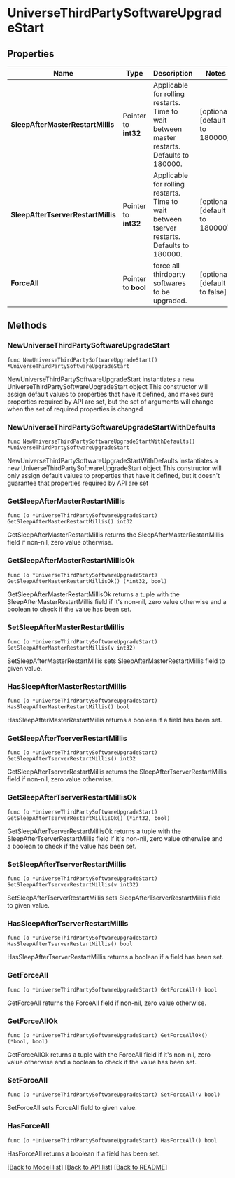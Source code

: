 # UniverseThirdPartySoftwareUpgradeStart

## Properties

Name | Type | Description | Notes
------------ | ------------- | ------------- | -------------
**SleepAfterMasterRestartMillis** | Pointer to **int32** | Applicable for rolling restarts. Time to wait between master restarts. Defaults to 180000. | [optional] [default to 180000]
**SleepAfterTserverRestartMillis** | Pointer to **int32** | Applicable for rolling restarts. Time to wait between tserver restarts. Defaults to 180000. | [optional] [default to 180000]
**ForceAll** | Pointer to **bool** | force all thirdparty softwares to be upgraded. | [optional] [default to false]

## Methods

### NewUniverseThirdPartySoftwareUpgradeStart

`func NewUniverseThirdPartySoftwareUpgradeStart() *UniverseThirdPartySoftwareUpgradeStart`

NewUniverseThirdPartySoftwareUpgradeStart instantiates a new UniverseThirdPartySoftwareUpgradeStart object
This constructor will assign default values to properties that have it defined,
and makes sure properties required by API are set, but the set of arguments
will change when the set of required properties is changed

### NewUniverseThirdPartySoftwareUpgradeStartWithDefaults

`func NewUniverseThirdPartySoftwareUpgradeStartWithDefaults() *UniverseThirdPartySoftwareUpgradeStart`

NewUniverseThirdPartySoftwareUpgradeStartWithDefaults instantiates a new UniverseThirdPartySoftwareUpgradeStart object
This constructor will only assign default values to properties that have it defined,
but it doesn't guarantee that properties required by API are set

### GetSleepAfterMasterRestartMillis

`func (o *UniverseThirdPartySoftwareUpgradeStart) GetSleepAfterMasterRestartMillis() int32`

GetSleepAfterMasterRestartMillis returns the SleepAfterMasterRestartMillis field if non-nil, zero value otherwise.

### GetSleepAfterMasterRestartMillisOk

`func (o *UniverseThirdPartySoftwareUpgradeStart) GetSleepAfterMasterRestartMillisOk() (*int32, bool)`

GetSleepAfterMasterRestartMillisOk returns a tuple with the SleepAfterMasterRestartMillis field if it's non-nil, zero value otherwise
and a boolean to check if the value has been set.

### SetSleepAfterMasterRestartMillis

`func (o *UniverseThirdPartySoftwareUpgradeStart) SetSleepAfterMasterRestartMillis(v int32)`

SetSleepAfterMasterRestartMillis sets SleepAfterMasterRestartMillis field to given value.

### HasSleepAfterMasterRestartMillis

`func (o *UniverseThirdPartySoftwareUpgradeStart) HasSleepAfterMasterRestartMillis() bool`

HasSleepAfterMasterRestartMillis returns a boolean if a field has been set.

### GetSleepAfterTserverRestartMillis

`func (o *UniverseThirdPartySoftwareUpgradeStart) GetSleepAfterTserverRestartMillis() int32`

GetSleepAfterTserverRestartMillis returns the SleepAfterTserverRestartMillis field if non-nil, zero value otherwise.

### GetSleepAfterTserverRestartMillisOk

`func (o *UniverseThirdPartySoftwareUpgradeStart) GetSleepAfterTserverRestartMillisOk() (*int32, bool)`

GetSleepAfterTserverRestartMillisOk returns a tuple with the SleepAfterTserverRestartMillis field if it's non-nil, zero value otherwise
and a boolean to check if the value has been set.

### SetSleepAfterTserverRestartMillis

`func (o *UniverseThirdPartySoftwareUpgradeStart) SetSleepAfterTserverRestartMillis(v int32)`

SetSleepAfterTserverRestartMillis sets SleepAfterTserverRestartMillis field to given value.

### HasSleepAfterTserverRestartMillis

`func (o *UniverseThirdPartySoftwareUpgradeStart) HasSleepAfterTserverRestartMillis() bool`

HasSleepAfterTserverRestartMillis returns a boolean if a field has been set.

### GetForceAll

`func (o *UniverseThirdPartySoftwareUpgradeStart) GetForceAll() bool`

GetForceAll returns the ForceAll field if non-nil, zero value otherwise.

### GetForceAllOk

`func (o *UniverseThirdPartySoftwareUpgradeStart) GetForceAllOk() (*bool, bool)`

GetForceAllOk returns a tuple with the ForceAll field if it's non-nil, zero value otherwise
and a boolean to check if the value has been set.

### SetForceAll

`func (o *UniverseThirdPartySoftwareUpgradeStart) SetForceAll(v bool)`

SetForceAll sets ForceAll field to given value.

### HasForceAll

`func (o *UniverseThirdPartySoftwareUpgradeStart) HasForceAll() bool`

HasForceAll returns a boolean if a field has been set.


[[Back to Model list]](../README.md#documentation-for-models) [[Back to API list]](../README.md#documentation-for-api-endpoints) [[Back to README]](../README.md)


